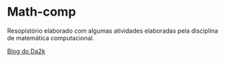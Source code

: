 # Math-comp

Resopistório elaborado com algumas atividades elaboradas pela disciplina de matemática computacional.


 <a href="https://github.com/wagnerfns/Aula11">Blog do Da2k</a>
